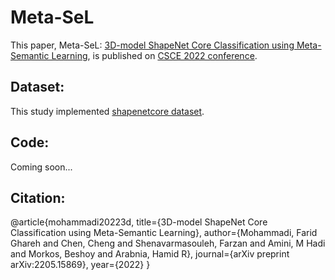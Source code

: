 # Meta-SeL
This paper, Meta-SeL: [3D-model ShapeNet Core Classification
using Meta-Semantic Learning](https://arxiv.org/pdf/2205.15869.pdf), is published on [CSCE 2022 conference](https://american-cse.org/csce2022/deadlines). 

## Dataset:
This study implemented [shapenetcore dataset](https://shapenet.org/).

## Code: 
Coming soon...

## Citation:
  @article{mohammadi20223d,
    title={3D-model ShapeNet Core Classification using Meta-Semantic Learning},
    author={Mohammadi, Farid Ghareh and Chen, Cheng and Shenavarmasouleh, Farzan and Amini, M Hadi and Morkos, Beshoy and Arabnia, Hamid R},
    journal={arXiv preprint arXiv:2205.15869},
    year={2022}
  }
